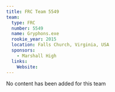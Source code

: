 ```yaml
---
title: FRC Team 5549
team:
  type: FRC
  number: 5549
  name: Gryphons.exe
  rookie_year: 2015
  location: Falls Church, Virginia, USA
  sponsors:
    - Marshall High
  links:
    Website: 
---
```

No content has been added for this team